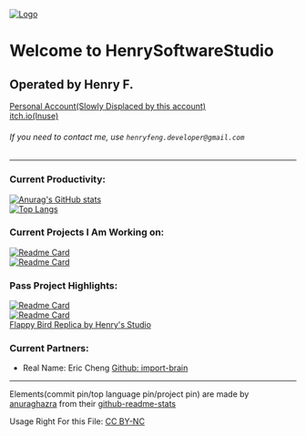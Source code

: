 [![Logo](https://user-images.githubusercontent.com/86927130/141529514-38cd9f88-7590-4241-92b0-9be5146b8c0b.png)](https://github.com/HenrySoftwareStudio)
# Welcome to HenrySoftwareStudio
## Operated by Henry F.
[Personal Account(Slowly Displaced by this account)](https://github.com/HenryFeng2)\
[itch.io(Inuse)](https://henrys-studio.itch.io/)
###### If you need to contact me, use `henryfeng.developer@gmail.com`
---
### Current Productivity:
[![Anurag's GitHub stats](https://github-readme-stats.vercel.app/api?username=HenrySoftwareStudio)](https://github.com/HenrySoftwareStudio?tab=repositories)\
[![Top Langs](https://github-readme-stats.vercel.app/api/top-langs/?username=HenrySoftwareStudio&layout=compact)](https://github.com/HenrySoftwareStudio?tab=repositories)
### Current Projects I Am Working on:
[![Readme Card](https://github-readme-stats.vercel.app/api/pin/?username=import-brain&repo=basic_calc)](https://github.com/anuraghazra/github-readme-stats)\
[![Readme Card](https://github-readme-stats.vercel.app/api/pin/?username=HenrySoftwareStudio&repo=MathUIEngine)](https://github.com/anuraghazra/github-readme-stats)
### Pass Project Highlights:
[![Readme Card](https://github-readme-stats.vercel.app/api/pin/?username=HenrySoftwareStudio&repo=tic-tac-toe_board&show_owner=true)](https://github.com/HenrySoftwareStudio/tic-tac-toe_board)\
[![Readme Card](https://github-readme-stats.vercel.app/api/pin/?username=HenrySoftwareStudio&repo=Jeopardy&show_owner=true)](https://github.com/HenrySoftwareStudio/Jeopardy)\
[Flappy Bird Replica by Henry's Studio](https://henrys-studio.itch.io/flappy-bird-replica)
### Current Partners:
- Real Name: Eric Cheng  [Github: import-brain](https://github.com/import-brain)

---
Elements(commit pin/top language pin/project pin) are made by [anuraghazra](https://github.com/anuraghazra) from their [github-readme-stats](https://github.com/anuraghazra/github-readme-stats)

Usage Right For this File: [CC BY-NC](https://creativecommons.org/licenses/by-nc/4.0/)
